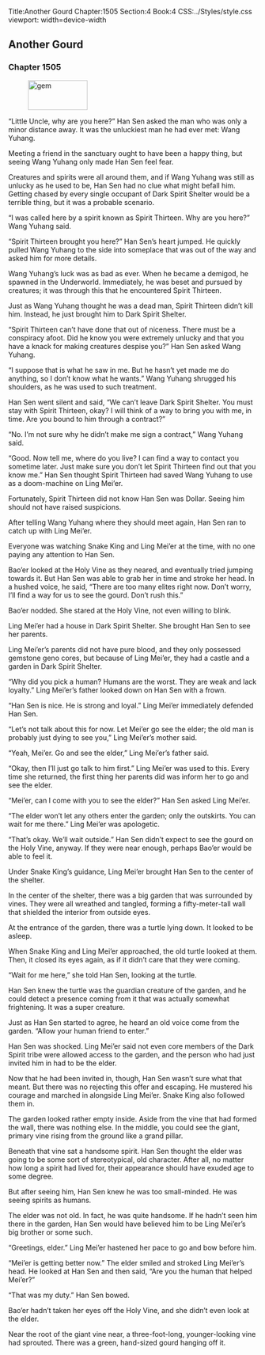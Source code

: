 Title:Another Gourd 
Chapter:1505 
Section:4 
Book:4 
CSS:../Styles/style.css 
viewport: width=device-width
  
## Another Gourd
### Chapter 1505 
<figure>
	<img src="../Images/gem.gif" alt="gem" id="gem" width="120" height="60" />
</figure>
  

  
  “Little Uncle, why are you here?” Han Sen asked the man who was only a minor distance away. It was the unluckiest man he had ever met: Wang Yuhang.

Meeting a friend in the sanctuary ought to have been a happy thing, but seeing Wang Yuhang only made Han Sen feel fear.

Creatures and spirits were all around them, and if Wang Yuhang was still as unlucky as he used to be, Han Sen had no clue what might befall him. Getting chased by every single occupant of Dark Spirit Shelter would be a terrible thing, but it was a probable scenario.

“I was called here by a spirit known as Spirit Thirteen. Why are you here?” Wang Yuhang said.

“Spirit Thirteen brought you here?” Han Sen’s heart jumped. He quickly pulled Wang Yuhang to the side into someplace that was out of the way and asked him for more details.

Wang Yuhang’s luck was as bad as ever. When he became a demigod, he spawned in the Underworld. Immediately, he was beset and pursued by creatures; it was through this that he encountered Spirit Thirteen.

Just as Wang Yuhang thought he was a dead man, Spirit Thirteen didn’t kill him. Instead, he just brought him to Dark Spirit Shelter.

“Spirit Thirteen can’t have done that out of niceness. There must be a conspiracy afoot. Did he know you were extremely unlucky and that you have a knack for making creatures despise you?” Han Sen asked Wang Yuhang.

“I suppose that is what he saw in me. But he hasn’t yet made me do anything, so I don’t know what he wants.” Wang Yuhang shrugged his shoulders, as he was used to such treatment.

Han Sen went silent and said, “We can’t leave Dark Spirit Shelter. You must stay with Spirit Thirteen, okay? I will think of a way to bring you with me, in time. Are you bound to him through a contract?”

“No. I’m not sure why he didn’t make me sign a contract,” Wang Yuhang said.

“Good. Now tell me, where do you live? I can find a way to contact you sometime later. Just make sure you don’t let Spirit Thirteen find out that you know me.” Han Sen thought Spirit Thirteen had saved Wang Yuhang to use as a doom-machine on Ling Mei’er.

Fortunately, Spirit Thirteen did not know Han Sen was Dollar. Seeing him should not have raised suspicions.

After telling Wang Yuhang where they should meet again, Han Sen ran to catch up with Ling Mei’er.

Everyone was watching Snake King and Ling Mei’er at the time, with no one paying any attention to Han Sen.

Bao’er looked at the Holy Vine as they neared, and eventually tried jumping towards it. But Han Sen was able to grab her in time and stroke her head. In a hushed voice, he said, “There are too many elites right now. Don’t worry, I’ll find a way for us to see the gourd. Don’t rush this.”

Bao’er nodded. She stared at the Holy Vine, not even willing to blink.

Ling Mei’er had a house in Dark Spirit Shelter. She brought Han Sen to see her parents.

Ling Mei’er’s parents did not have pure blood, and they only possessed gemstone geno cores, but because of Ling Mei’er, they had a castle and a garden in Dark Spirit Shelter.

“Why did you pick a human? Humans are the worst. They are weak and lack loyalty.” Ling Mei’er’s father looked down on Han Sen with a frown.

“Han Sen is nice. He is strong and loyal.” Ling Mei’er immediately defended Han Sen.

“Let’s not talk about this for now. Let Mei’er go see the elder; the old man is probably just dying to see you,” Ling Mei’er’s mother said.

“Yeah, Mei’er. Go and see the elder,” Ling Mei’er’s father said.

“Okay, then I’ll just go talk to him first.” Ling Mei’er was used to this. Every time she returned, the first thing her parents did was inform her to go and see the elder.

“Mei’er, can I come with you to see the elder?” Han Sen asked Ling Mei’er.

“The elder won’t let any others enter the garden; only the outskirts. You can wait for me there.” Ling Mei’er was apologetic.

“That’s okay. We’ll wait outside.” Han Sen didn’t expect to see the gourd on the Holy Vine, anyway. If they were near enough, perhaps Bao’er would be able to feel it.

Under Snake King’s guidance, Ling Mei’er brought Han Sen to the center of the shelter.

In the center of the shelter, there was a big garden that was surrounded by vines. They were all wreathed and tangled, forming a fifty-meter-tall wall that shielded the interior from outside eyes.

At the entrance of the garden, there was a turtle lying down. It looked to be asleep.

When Snake King and Ling Mei’er approached, the old turtle looked at them. Then, it closed its eyes again, as if it didn’t care that they were coming.

“Wait for me here,” she told Han Sen, looking at the turtle.

Han Sen knew the turtle was the guardian creature of the garden, and he could detect a presence coming from it that was actually somewhat frightening. It was a super creature.

Just as Han Sen started to agree, he heard an old voice come from the garden. “Allow your human friend to enter.”

Han Sen was shocked. Ling Mei’er said not even core members of the Dark Spirit tribe were allowed access to the garden, and the person who had just invited him in had to be the elder.

Now that he had been invited in, though, Han Sen wasn’t sure what that meant. But there was no rejecting this offer and escaping. He mustered his courage and marched in alongside Ling Mei’er. Snake King also followed them in.

The garden looked rather empty inside. Aside from the vine that had formed the wall, there was nothing else. In the middle, you could see the giant, primary vine rising from the ground like a grand pillar.

Beneath that vine sat a handsome spirit. Han Sen thought the elder was going to be some sort of stereotypical, old character. After all, no matter how long a spirit had lived for, their appearance should have exuded age to some degree.

But after seeing him, Han Sen knew he was too small-minded. He was seeing spirits as humans.

The elder was not old. In fact, he was quite handsome. If he hadn’t seen him there in the garden, Han Sen would have believed him to be Ling Mei’er’s big brother or some such.

“Greetings, elder.” Ling Mei’er hastened her pace to go and bow before him.

“Mei’er is getting better now.” The elder smiled and stroked Ling Mei’er’s head. He looked at Han Sen and then said, “Are you the human that helped Mei’er?”

“That was my duty.” Han Sen bowed.

Bao’er hadn’t taken her eyes off the Holy Vine, and she didn’t even look at the elder.

Near the root of the giant vine near, a three-foot-long, younger-looking vine had sprouted. There was a green, hand-sized gourd hanging off it.
